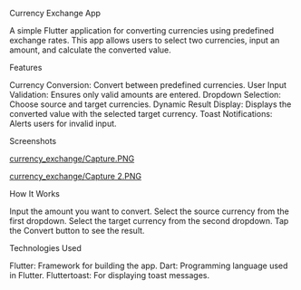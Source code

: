 Currency Exchange App

A simple Flutter application for converting currencies using predefined exchange rates. This app allows users to select two currencies, input an amount, and calculate the converted value.

Features

Currency Conversion: Convert between predefined currencies.
User Input Validation: Ensures only valid amounts are entered.
Dropdown Selection: Choose source and target currencies.
Dynamic Result Display: Displays the converted value with the selected target currency.
Toast Notifications: Alerts users for invalid input.

Screenshots

[currency_exchange/Capture.PNG](https://github.com/CoderSadia/Currency_Exchange/blob/main/currency_exchange/Capture.PNG)

[currency_exchange/Capture 2.PNG](https://github.com/CoderSadia/Currency_Exchange/blob/main/currency_exchange/Capture%202.PNG)

How It Works

Input the amount you want to convert.
Select the source currency from the first dropdown.
Select the target currency from the second dropdown.
Tap the Convert button to see the result.

Technologies Used

Flutter: Framework for building the app.
Dart: Programming language used in Flutter.
Fluttertoast: For displaying toast messages.


